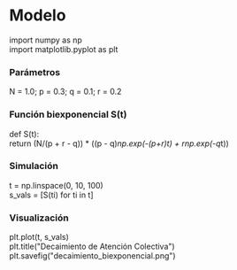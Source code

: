# Modelo
import numpy as np  
import matplotlib.pyplot as plt 

### Parámetros
N = 1.0; p = 0.3; q = 0.1; r = 0.2  

### Función biexponencial S(t)  
def S(t):  
    return (N/(p + r - q)) * ((p - q)*np.exp(-(p+r)*t) + r*np.exp(-q*t))  

### Simulación  
t = np.linspace(0, 10, 100)  
s_vals = [S(ti) for ti in t]  

### Visualización  
plt.plot(t, s_vals)  
plt.title("Decaimiento de Atención Colectiva")  
plt.savefig("decaimiento_biexponencial.png")  
